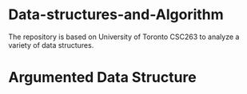# Data-structures-and-Algorithm
The repository is based on University of Toronto CSC263 to analyze a variety of data structures.
# Argumented Data Structure
